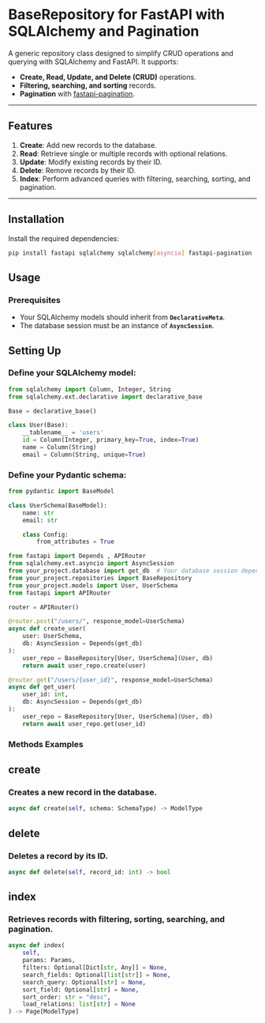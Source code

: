 # BaseRepository for FastAPI with SQLAlchemy and Pagination

A generic repository class designed to simplify CRUD operations and querying with SQLAlchemy and FastAPI. It supports:

- **Create, Read, Update, and Delete (CRUD)** operations.
- **Filtering, searching, and sorting** records.
- **Pagination** with [fastapi-pagination](https://fastapi-pagination.timonweb.com/).

---

## Features

1. **Create**: Add new records to the database.
2. **Read**: Retrieve single or multiple records with optional relations.
3. **Update**: Modify existing records by their ID.
4. **Delete**: Remove records by their ID.
5. **Index**: Perform advanced queries with filtering, searching, sorting, and pagination.

---

## Installation

Install the required dependencies:

```bash
pip install fastapi sqlalchemy sqlalchemy[asyncio] fastapi-pagination
```
## Usage

### Prerequisites

- Your SQLAlchemy models should inherit from **`DeclarativeMeta`**.
- The database session must be an instance of **`AsyncSession`**.

## Setting Up
### Define your SQLAlchemy model:
```python
from sqlalchemy import Column, Integer, String
from sqlalchemy.ext.declarative import declarative_base

Base = declarative_base()

class User(Base):
    __tablename__ = 'users'
    id = Column(Integer, primary_key=True, index=True)
    name = Column(String)
    email = Column(String, unique=True)
```

### Define your Pydantic schema:

```python
from pydantic import BaseModel

class UserSchema(BaseModel):
    name: str
    email: str

    class Config:
        from_attributes = True
```
 

```python
from fastapi import Depends , APIRouter
from sqlalchemy.ext.asyncio import AsyncSession
from your_project.database import get_db  # Your database session dependency
from your_project.repositories import BaseRepository
from your_project.models import User, UserSchema
from fastapi import APIRouter

router = APIRouter()

@router.post("/users/", response_model=UserSchema)
async def create_user(
    user: UserSchema, 
    db: AsyncSession = Depends(get_db)
):
    user_repo = BaseRepository[User, UserSchema](User, db)
    return await user_repo.create(user)

@router.get("/users/{user_id}", response_model=UserSchema)
async def get_user(
    user_id: int, 
    db: AsyncSession = Depends(get_db)
):
    user_repo = BaseRepository[User, UserSchema](User, db)
    return await user_repo.get(user_id)

```

### Methods Examples

## create
### Creates a new record in the database.
```python 
async def create(self, schema: SchemaType) -> ModelType
```
## delete
### Deletes a record by its ID.
```python
async def delete(self, record_id: int) -> bool
```
## index
### Retrieves records with filtering, sorting, searching, and pagination.

``` python
async def index(
    self,
    params: Params,
    filters: Optional[Dict[str, Any]] = None,
    search_fields: Optional[list[str]] = None,
    search_query: Optional[str] = None,
    sort_field: Optional[str] = None,
    sort_order: str = "desc",
    load_relations: list[str] = None
) -> Page[ModelType]
```






